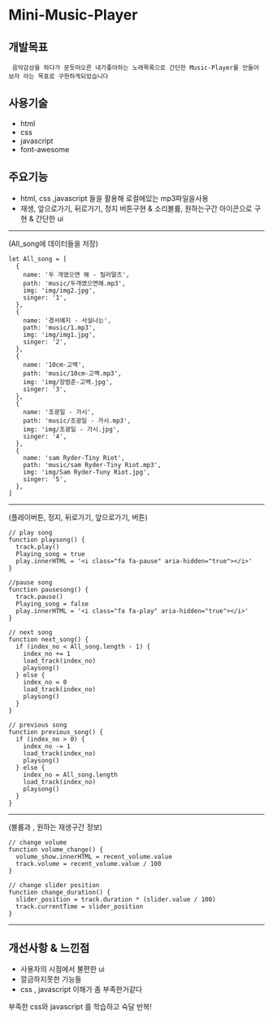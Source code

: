 # Mini-Music-Player

## 개발목표 

` 음악감상을 하다가 문듯떠오른 내가좋아하는 노래목록으로 간단한 Music-Player를 만들어보자 라는 목표로 구현하게되었습니다`

## 사용기술

- html
- css
- javascript
- font-awesome

## 주요기능

- html, css ,javascript 들을 활용해 로컬에있는 mp3파일을사용
- 재생, 앞으로가기, 뒤로가기, 정지 버튼구현 & 소리볼륨, 원하는구간 아이콘으로 구현 & 간단한 ui


***

(All_song에 데이터들을 저장)
```
let All_song = [
  {
    name: '두 개였으면 해 - 릴러말즈',
    path: 'music/두개였으면해.mp3',
    img: 'img/img2.jpg',
    singer: '1',
  },
  {
    name: '경서예지 - 사실나는',
    path: 'music/1.mp3',
    img: 'img/img1.jpg',
    singer: '2',
  },
  {
    name: '10cm-고백',
    path: 'music/10cm-고백.mp3',
    img: 'img/장범준-고백.jpg',
    singer: '3',
  },
  {
    name: '조광일 - 가시',
    path: 'music/조광일 - 가시.mp3',
    img: 'img/조광일 - 가시.jpg',
    singer: '4',
  },
  {
    name: 'sam Ryder-Tiny Riot',
    path: 'music/sam Ryder-Tiny Riot.mp3',
    img: 'img/Sam Ryder-Tuny Riot.jpg',
    singer: '5',
  },
]
```

***

(플레이버튼, 정지, 뒤로가기, 앞으로가기, 버튼)
```
// play song
function playsong() {
  track.play()
  Playing_song = true
  play.innerHTML = '<i class="fa fa-pause" aria-hidden="true"></i>'
}

//pause song
function pausesong() {
  track.pause()
  Playing_song = false
  play.innerHTML = '<i class="fa fa-play" aria-hidden="true"></i>'
}

// next song
function next_song() {
  if (index_no < All_song.length - 1) {
    index_no += 1
    load_track(index_no)
    playsong()
  } else {
    index_no = 0
    load_track(index_no)
    playsong()
  }
}

// previous song
function previous_song() {
  if (index_no > 0) {
    index_no -= 1
    load_track(index_no)
    playsong()
  } else {
    index_no = All_song.length
    load_track(index_no)
    playsong()
  }
}
```

***

(볼륨과 , 원하는 재생구간 정보)

```
// change volume
function volume_change() {
  volume_show.innerHTML = recent_volume.value
  track.volume = recent_volume.value / 100
}

// change slider position
function change_duration() {
  slider_position = track.duration * (slider.value / 100)
  track.currentTime = slider_position
}
```

***

## 개선사항 & 느낀점
 - 사용자의 시점에서 불편한 ui 
 - 깔금하지못한 기능들
 - css , javascript 이해가 좀 부족한거같다
 
 부족한 css와 javascript 를 학습하고 숙달 반복! 
 
 
